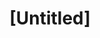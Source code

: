 ---
pid: CH1013
title: "[Untitled]"
location_transcription: Bala Cynwood
zipcode: 
outside_phl: 
neighborhood: 
age: 
age_range: 
instagram: 
image_file_name: CH_1013.jpg
proposal_transcription: ANTIFA punching Nazis since WWII
topic: History
topic_summary: '0'
type: Other No Form
keywords_other: 
credit: 
image_labels: 
twitter: 
facebook: 
permalink: "/monuments/ch1013/"
layout: item-page
---